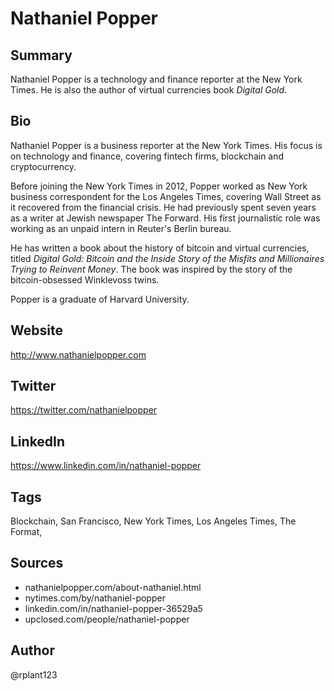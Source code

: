# Nathaniel Popper

## Summary
Nathaniel Popper is a technology and finance reporter at the New York Times. He is also the author of virtual currencies book *Digital Gold*.

## Bio
Nathaniel Popper is a business reporter at the New York Times. His focus is on technology and finance, covering fintech firms, blockchain and cryptocurrency.

Before joining the New York Times in 2012, Popper worked as New York business correspondent for the Los Angeles Times, covering Wall Street as it recovered from the financial crisis. He had previously spent seven years as a writer at Jewish newspaper The Forward. His first journalistic role was working as an unpaid intern in Reuter's Berlin bureau. 

He has written a book about the history of bitcoin and virtual currencies, titled *Digital Gold: Bitcoin and the Inside Story of the Misfits and Millionaires Trying to Reinvent Money*. The book was inspired by the story of the bitcoin-obsessed Winklevoss twins.

Popper is a graduate of Harvard University. 

## Website
http://www.nathanielpopper.com

## Twitter
https://twitter.com/nathanielpopper

## LinkedIn
https://www.linkedin.com/in/nathaniel-popper

## Tags
Blockchain, San Francisco, New York Times, Los Angeles Times, The Format,

## Sources
- nathanielpopper.com/about-nathaniel.html
- nytimes.com/by/nathaniel-popper
- linkedin.com/in/nathaniel-popper-36529a5
- upclosed.com/people/nathaniel-popper

## Author
@rplant123
